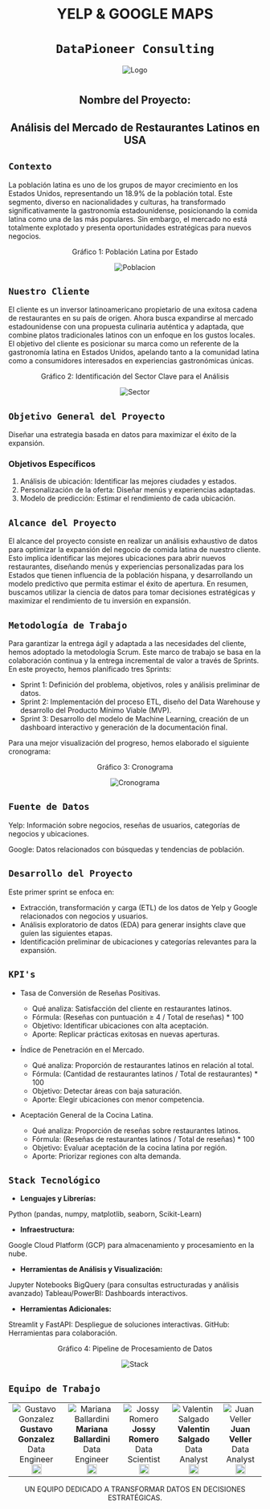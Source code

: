 # <h1 align="center">**YELP & GOOGLE MAPS**</h1>

## <h1 align="center">**`DataPioneer Consulting`**</h1>

<div align="center">
  <img src="Img/logo.png" alt="Logo">
</div>

# <h2 align=center> Nombre del Proyecto:</h2>
<h2 align=center>Análisis del Mercado de Restaurantes Latinos en USA</h2>

## ```Contexto```
La población latina es uno de los grupos de mayor crecimiento en los Estados Unidos, representando un 18.9% de la población total. Este segmento, diverso en nacionalidades y culturas, ha transformado significativamente la gastronomía estadounidense, posicionando la comida latina como una de las más populares. Sin embargo, el mercado no está totalmente explotado y presenta oportunidades estratégicas para nuevos negocios.

<p align="center"> Gráfico 1: Población Latina por Estado </p>

<div align="center">
  <img src="Img/pobla.jpeg" alt="Poblacion">
</div>

## ```Nuestro Cliente```
El cliente es un inversor latinoamericano propietario de una exitosa cadena de restaurantes en su país de origen. Ahora busca expandirse al mercado estadounidense con una propuesta culinaria auténtica y adaptada, que combine platos tradicionales latinos con un enfoque en los gustos locales. El objetivo del cliente es posicionar su marca como un referente de la gastronomía latina en Estados Unidos, apelando tanto a la comunidad latina como a consumidores interesados en experiencias gastronómicas únicas.

<p align="center"> Gráfico 2: Identificación del Sector Clave para el Análisis </p>

<div align="center">
  <img src="Img/sector.png" alt="Sector">
</div>


## ```Objetivo General del Proyecto```
Diseñar una estrategia basada en datos para maximizar el éxito de la expansión.

### Objetivos Específicos
1. Análisis de ubicación: Identificar las mejores ciudades y estados.
2. Personalización de la oferta: Diseñar menús y experiencias adaptadas.
3. Modelo de predicción: Estimar el rendimiento de cada ubicación.

## ```Alcance del Proyecto```

El alcance del proyecto consiste en realizar un análisis exhaustivo de datos para optimizar la expansión del negocio de comida latina de nuestro  cliente. Esto implica identificar las mejores ubicaciones para abrir nuevos restaurantes, diseñando menús y experiencias personalizadas para los Estados que tienen influencia de la población hispana, y desarrollando un modelo predictivo que permita estimar el éxito de apertura. En resumen, buscamos utilizar la ciencia de datos para tomar decisiones estratégicas y maximizar el rendimiento de tu inversión en expansión.

## ```Metodología de Trabajo```

Para garantizar la entrega ágil y adaptada a las necesidades del cliente, hemos adoptado la metodología Scrum. Este marco de trabajo se basa en la colaboración continua y la entrega incremental de valor a través de Sprints.
En este proyecto, hemos planificado tres Sprints:

- Sprint 1: Definición del problema, objetivos, roles y análisis preliminar de datos.
- Sprint 2: Implementación del proceso ETL, diseño del Data Warehouse y desarrollo del Producto Mínimo Viable (MVP).
- Sprint 3: Desarrollo del modelo de Machine Learning, creación de un dashboard interactivo y generación de la documentación final.

Para una mejor visualización del progreso, hemos elaborado el siguiente cronograma:

<p align="center"> Gráfico 3: Cronograma </p>

<div align="center">
  <img src="Img/cronograma.jpeg" alt="Cronograma">
</div>


## ```Fuente de Datos```
Yelp: Información sobre negocios, reseñas de usuarios, categorías de negocios y ubicaciones.

Google: Datos relacionados con búsquedas y tendencias de población.

## ```Desarrollo del Proyecto```

Este primer sprint se enfoca en:

- Extracción, transformación y carga (ETL) de los datos de Yelp y Google relacionados con negocios y usuarios.
- Análisis exploratorio de datos (EDA) para generar insights clave que guíen las siguientes etapas.
- Identificación preliminar de ubicaciones y categorías relevantes para la expansión.

## ```KPI's```
- Tasa de Conversión de Reseñas Positivas.
    - Qué analiza: Satisfacción del cliente en restaurantes latinos.
    - Fórmula: (Reseñas con puntuación ≥ 4 / Total de reseñas) * 100
    - Objetivo: Identificar ubicaciones con alta aceptación.
    - Aporte: Replicar prácticas exitosas en nuevas aperturas.

- Índice de Penetración en el Mercado.
    - Qué analiza: Proporción de restaurantes latinos en relación al total.
    - Fórmula: (Cantidad de restaurantes latinos / Total de restaurantes) * 100
    - Objetivo: Detectar áreas con baja saturación.
    - Aporte: Elegir ubicaciones con menor competencia.

- Aceptación General de la Cocina Latina.
    - Qué analiza: Proporción de reseñas sobre restaurantes latinos.
    - Fórmula: (Reseñas de restaurantes latinos / Total de reseñas) * 100
    - Objetivo: Evaluar aceptación de la cocina latina por región.
    - Aporte: Priorizar regiones con alta demanda.

## ```Stack Tecnológico```

- **Lenguajes y Librerías:**

Python (pandas, numpy, matplotlib, seaborn, Scikit-Learn)

- **Infraestructura:**

Google Cloud Platform (GCP) para almacenamiento y procesamiento en la nube.

- **Herramientas de Análisis y Visualización:**

Jupyter Notebooks
BigQuery (para consultas estructuradas y análisis avanzado)
Tableau/PowerBI: Dashboards interactivos.

- **Herramientas Adicionales:**

Streamlit y FastAPI: Despliegue de soluciones interactivas.
GitHub: Herramientas para colaboración.

<p align="center"> Gráfico 4: Pipeline de Procesamiento de Datos </p>

<div align="center">
  <img src="Img/stack.jpeg" alt="Stack">
</div>



## ```Equipo de Trabajo```


|      |      |      |      |      |
| :--: | :--: | :--: | :--: | :--: |
| ![Gustavo Gonzalez](Img/Integrante1.jpg)<br>**Gustavo Gonzalez**<br>Data Engineer<br>[<img src="Img/linkedin.png" style="width:20px;">](https://www.linkedin.com/in/gustavo-gonzalez-data/) | ![Mariana Ballardini](Img/Integrante2.jpg)<br>**Mariana Ballardini**<br>Data Engineer<br>[<img src="Img/linkedin.png" style="width:20px;">](https://www.linkedin.com/in/marianaballardini/) | ![Jossy Romero](Img/Integrante3.jpg)<br>**Jossy Romero**<br>Data Scientist<br>[<img src="Img/linkedin.png" style="width:20px;">](https://www.linkedin.com/in/jossy-romero-data/) | ![Valentin Salgado](Img/Integrante4.jpg)<br>**Valentin Salgado**<br>Data Analyst<br>[<img src="Img/linkedin.png" style="width:20px;">](https://www.linkedin.com/in/valentin-salgado-463332301/) | ![Juan Veller](Img/Integrante5.jpg)<br>**Juan Veller**<br>Data Analyst<br>[<img src="Img/linkedin.png" style="width:20px;">](https://www.linkedin.com/in/juan-veller/) |

<p align="center"> UN EQUIPO DEDICADO A TRANSFORMAR DATOS EN DECISIONES ESTRATÉGICAS. </p>
